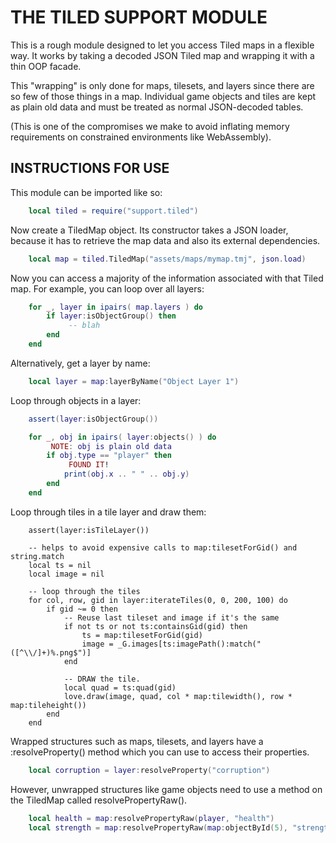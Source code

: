 THE TILED SUPPORT MODULE
========================

This is a rough module designed to let you access Tiled maps in a flexible way.
It works by taking a decoded JSON Tiled map and wrapping it with a thin OOP facade.

This "wrapping" is only done for maps, tilesets, and layers since there are
so few of those things in a map. Individual game objects and tiles are kept
as plain old data and must be treated as normal JSON-decoded tables.

(This is one of the compromises we make to avoid inflating memory requirements
on constrained environments like WebAssembly).

INSTRUCTIONS FOR USE
--------------------

This module can be imported like so:

```lua
    local tiled = require("support.tiled")
```

Now create a TiledMap object. Its constructor takes a JSON loader, because it has
to retrieve the map data and also its external dependencies.

```lua
    local map = tiled.TiledMap("assets/maps/mymap.tmj", json.load)
```

Now you can access a majority of the information associated with that Tiled map.
For example, you can loop over all layers:

```lua
    for _, layer in ipairs( map.layers ) do
        if layer:isObjectGroup() then
             -- blah
        end
    end
```

Alternatively, get a layer by name:

```lua
    local layer = map:layerByName("Object Layer 1")
```

Loop through objects in a layer:

```lua
    assert(layer:isObjectGroup())

    for _, obj in ipairs( layer:objects() ) do
         NOTE: obj is plain old data
        if obj.type == "player" then
             FOUND IT!
            print(obj.x .. " " .. obj.y)
        end
    end
```

Loop through tiles in a tile layer and draw them:

```
    assert(layer:isTileLayer())
    
    -- helps to avoid expensive calls to map:tilesetForGid() and string.match
    local ts = nil
    local image = nil

    -- loop through the tiles
    for col, row, gid in layer:iterateTiles(0, 0, 200, 100) do
        if gid ~= 0 then
            -- Reuse last tileset and image if it's the same
            if not ts or not ts:containsGid(gid) then
                ts = map:tilesetForGid(gid)
                image = _G.images[ts:imagePath():match("([^\\/]+)%.png$")]
            end

            -- DRAW the tile.
            local quad = ts:quad(gid)
            love.draw(image, quad, col * map:tilewidth(), row * map:tileheight())
        end
    end
```

Wrapped structures such as maps, tilesets, and layers have a :resolveProperty() method
which you can use to access their properties.

```lua
    local corruption = layer:resolveProperty("corruption")
```

However, unwrapped structures like game objects need to use a method on the TiledMap
called resolvePropertyRaw().

```lua
    local health = map:resolvePropertyRaw(player, "health")
    local strength = map:resolvePropertyRaw(map:objectById(5), "strength")
```
